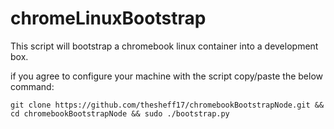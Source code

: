 # chromeLinuxBootstrap
This script will bootstrap a chromebook linux container into a development box.

if you agree to configure your machine with the script copy/paste the below command:
```
git clone https://github.com/thesheff17/chromebookBootstrapNode.git && cd chromebookBootstrapNode && sudo ./bootstrap.py
```



